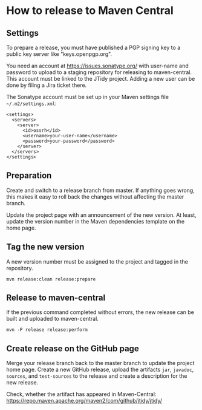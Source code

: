 # How to release to Maven Central

## Settings

To prepare a release, you must have published a PGP signing key to a public key server like "keys.openpgp.org".

You need an account at https://issues.sonatype.org/ with user-name and password to upload to a staging repository for 
releasing to maven-central. This account must be linked to the JTidy project. Adding a new user can be done by filing 
a Jira ticket there. 

The Sonatype account must be set up in your Maven settings file `~/.m2/settings.xml`:

```
<settings>
  <servers>
    <server>
      <id>ossrh</id>
      <username>your-user-name</username>
      <password>your-password</password>
    </server>
  </servers>
</settings>
```

## Preparation

Create and switch to a release branch from master. If anything goes wrong, this makes it easy to roll back the 
changes without affecting the master branch.

Update the project page with an announcement of the new version. At least, update the version number in the 
Maven dependencies template on the home page.

## Tag the new version

A new version number must be assigned to the project and tagged in the repository. 

```
mvn release:clean release:prepare
```

## Release to maven-central

If the previous command completed without errors, the new release can be built and uploaded to maven-central.

```
mvn -P release release:perform
```

## Create release on the GitHub page

Merge your release branch back to the master branch to update the project home page. Create a new GitHub release,
upload the artifacts `jar`, `javadoc`, `sources`, and `test-sources` to the release and create a description for the
new release.

Check, whether the artifact has appeared in Maven-Central: https://repo.maven.apache.org/maven2/com/github/jtidy/jtidy/
